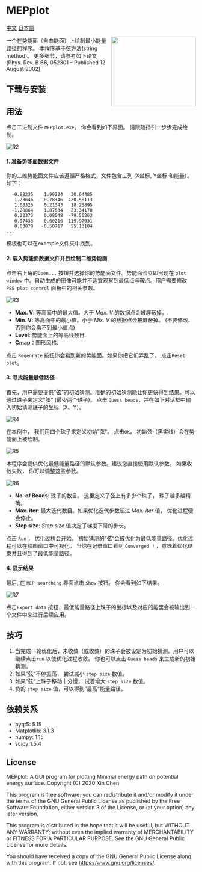 

# MEPplot
 [中文](README_CN.md)  [日本語](README_JP.md)

<a href="https://explosion.ai"><img src=".\ui\Logo.png"  width="225" height="185" align="right" /></a>

一个在势能面（自由能面）上绘制最小能量路径的程序。 本程序基于弦方法(string method)。 更多细节，请参考如下论文 (Phys. Rev. B **66**, 052301 – Published 12 August 2002) 

## 下载与安装



## 用法

点击二进制文件 `MEPplot.exe`。 你会看到如下界面。 请跟随指引一步步完成绘制。

<img src=".\Readme-figures\R2.png" alt="R2"  />

#### 1. 准备势能面数据文件

你的二维势能面文件应该遵循严格格式，文件包含三列  (X坐标, Y坐标 和能量）。如下：

```
  -0.88235    1.99224   30.64485
   1.23646   -0.78346  420.58113
   1.03326    0.21343   18.23895
  -1.28864    1.87634   23.34170
   0.22373    0.08548  -79.56263
   0.97433    0.60216  119.97031
   0.03879   -0.50717   55.13104
...
```

模板也可以在example文件夹中找到。 



#### 2. 载入势能面数据文件并且绘制二维势能面

点击右上角的`Open...` 按钮并选择你的势能面文件。势能面会立即出现在 `plot window` 中。自动生成的图像可能并不适宜观察到最低点与鞍点。用户需要修改 `PES plot control` 面板中的相关参数。

<img src=".\Readme-figures\R3.png" alt="R3"  />

* **Max. V**: 等高面中的最大值。大于 *Max. V* 的数据点会被屏蔽掉。. 
* **Min. V**: 等高面中的最小值。小于 *Mix. V* 的数据点会被屏蔽掉。 (不要修改、否则你会看不到最小值点)
* **Level**: 势能面上的等高线数目. 
* **Cmap**：图形风格.

点击 `Regenrate` 按钮你会看到新的势能面。如果你把它们弄乱了， 点击`Reset plot`。



#### 3. 寻找能量最低路径

首先，用户需要提供”弦“的初始猜测。准确的初始猜测能让你更快得到结果。可以通过珠子来定义”弦“ (最少两个珠子)。 点击 `Guess beads`，并在如下对话框中输入初始猜测珠子的坐标（X、Y）。



<img src=".\Readme-figures\R4.png" alt="R4"  />

在本例中， 我们用四个珠子来定义初始”弦“。 点击`OK`， 初始弦（黑实线）会在势能面上被绘制。 

<img src=".\Readme-figures\R5.png" alt="R5"  />

本程序会提供优化最低能量路径的默认参数。建议您直接使用默认参数。 如果收敛失败， 你可以调整这些参数。

<img src=".\Readme-figures\R6.png" alt="R6"  />

* **No. of Beads**: 珠子的数目。 这里定义了弦上有多少个珠子， 珠子越多越精确。
* **Max. iter**: 最大迭代数目。如果优化迭代步数超过 *Max. iter* 值， 优化进程便会停止。 
* **Step size**:  *Step size* 值决定了梯度下降的步长。  



点击 `Run` ， 优化过程会开始。 初始猜测的”弦“会被优化为最低能量路径。优化过程可以在绘图窗口中可视化。 当你在记录窗口看到  `Converged !` ，意味着优化结束并且得到了最低能量路径。 



#### 4. 显示结果

最后, 在 `MEP searching` 界面点击 `Show` 按钮。 你会看到如下结果。

 <img src=".\Readme-figures\R7.png" alt="R7"  />

点击`Export data` 按钮，最低能量路径上珠子的坐标以及对应的能里会被输出到一个文件中来进行后续应用。





## 技巧

1. 当完成一轮优化后，未收敛（或收敛）的珠子会被设定为初始猜测。用户可以继续点击`run` 以使优化过程收敛。 你也可以点击 `Guess beads` 来生成新的初始猜测。
2. 如果”弦“不停振荡， 尝试减小 `step size` 数值。
3. 如果”弦“上珠子移动十分慢， 试着增大 `step size` 数值。
4. 负的 `step size` 值，可以得到”最高“能量路径。



## 依赖关系

* pyqt5: 5.15
* Matplotlib: 3.1.3
* numpy: 1.15
* scipy:1.5.4



## License

MEPplot: A GUI program for plotting Minimal energy path on potential energy surface. 
Copyright (C)  2020 Xin Chen

This program is free software: you can redistribute it and/or modify it under the terms of the GNU General Public License as published by the Free Software Foundation, either version 3 of the License, or (at your option) any later version.

This program is distributed in the hope that it will be useful, but WITHOUT ANY WARRANTY; without even the implied warranty of MERCHANTABILITY or FITNESS FOR A PARTICULAR PURPOSE.  See the GNU General Public License for more details.

You should have received a copy of the GNU General Public License along with this program. If not, see <https://www.gnu.org/licenses/>.